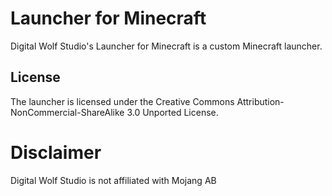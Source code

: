 Launcher for Minecraft
=======================

Digital Wolf Studio's Launcher for Minecraft is a custom Minecraft launcher.


License
-------

The launcher is licensed under the Creative Commons Attribution-NonCommercial-ShareAlike 3.0 Unported License.


Disclaimer
======================

Digital Wolf Studio is not affiliated with Mojang AB